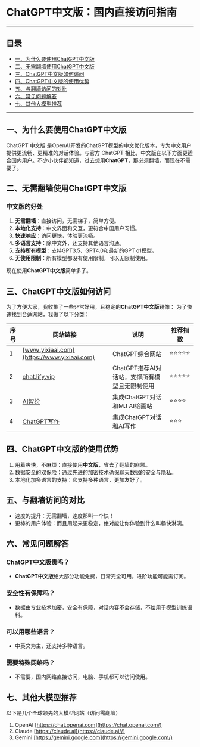 # ChatGPT中文版：国内直接访问指南

---

## 目录

- [一、为什么要使用ChatGPT中文版](#一为什么要使用ChatGPT中文版)
- [二、无需翻墙使用ChatGPT中文版](#二无需翻墙使用ChatGPT中文版)
- [三、ChatGPT中文版如何访问](#三ChatGPT中文版如何访问)
- [四、ChatGPT中文版的使用优势](#四ChatGPT中文版的使用优势)
- [五、与翻墙访问的对比](#五与翻墙访问的对比)
- [六、常见问题解答](#六常见问题解答)
- [七、其他大模型推荐](#七其他大模型推荐)

---

## 一、为什么要使用ChatGPT中文版

ChatGPT 中文版 是OpenAI开发的ChatGPT模型的中文优化版本，专为中文用户提供更流畅、更精准的对话体验。与官方 ChatGPT 相比，中文版在以下方面更适合国内用户。不少小伙伴都知道，过去想用**ChatGPT**，那必须翻墙。而现在不需要了。

## 二、无需翻墙使用ChatGPT中文版

### 中文版的好处
1. **无需翻墙**：直接访问，无需梯子，简单方便。
2. **本地化支持**：中文界面和交互，更符合中国用户习惯。
3. **快速响应**：访问更快，体验更流畅。
4. **多语言支持**：除中文外，还支持其他语言沟通。
5. **支持所有模型**：支持GPT3.5、GPT4.0和最新的GPT o1模型。
6. **无使用限制**：所有模型都没有使用限制，可以无限制使用。

现在使用**ChatGPT中文版**简单多了。


## 三、ChatGPT中文版如何访问

为了方便大家，我收集了一些非常好用，且稳定的**ChatGPT中文版**镜像：
为了快速找到合适网站，我做了以下分类：


| 序号 | 网站链接  | 说明 |推荐指数|
|------|---------|--------------|--|
| 1  | [www.yixiaai.com](https://www.yixiaai.com) |ChatGPT综合网站 |⭐⭐⭐⭐⭐|
| 2  | [chat.lify.vip](https://chat.lify.vip) | ChatGPT推荐AI对话站，支撑所有模型且无限制使用 | ⭐⭐⭐⭐⭐ |
| 3  | [AI智绘](https://cgn.lify.vip) | 集成ChatGPT对话和MJ AI绘画站|  ⭐⭐⭐⭐   |
| 4  | [ChatGPT写作](https://xie.yixia.ai/) | 集成ChatGPT对话和AI写作|⭐⭐⭐ |



## 四、ChatGPT中文版的使用优势

1. 用着爽快，不麻烦：直接使用**中文版**，省去了翻墙的麻烦。
2. 数据安全的双保险：通过先进的加密技术确保聊天数据的安全与隐私。
3. 本地化加多语言的支持：它支持多种语言，更加友好了。

## 五、与翻墙访问的对比

- 速度的提升：无需翻墙，速度那叫一个快！
- 更棒的用户体验：而且用起来更稳定，绝对能让你体验到什么叫畅快淋漓。

## 六、常见问题解答

### ChatGPT中文版贵吗？

- **ChatGPT中文版**绝大部分功能免费，日常完全可用，进阶功能可能需订阅。

### 安全性有保障吗？

- 数据由专业技术加密，安全有保障，对话内容不会存储，不绘用于模型训练语料。

### 可以用哪些语言？

- 中英文为主，还支持多种语言。

### 需要特殊网络吗？

- 不需要，国内网络直接访问，电脑、手机都可以访问使用。
## 七、其他大模型推荐
以下是几个全球领先的大模型网站（访问需翻墙）
1. OpenAI [https://chat.openai.com](https://chat.openai.com/)
2. Claude [https://claude.ai](https://claude.ai//)
3. Gemini [https://gemini.google.com](https://gemini.google.com/)
